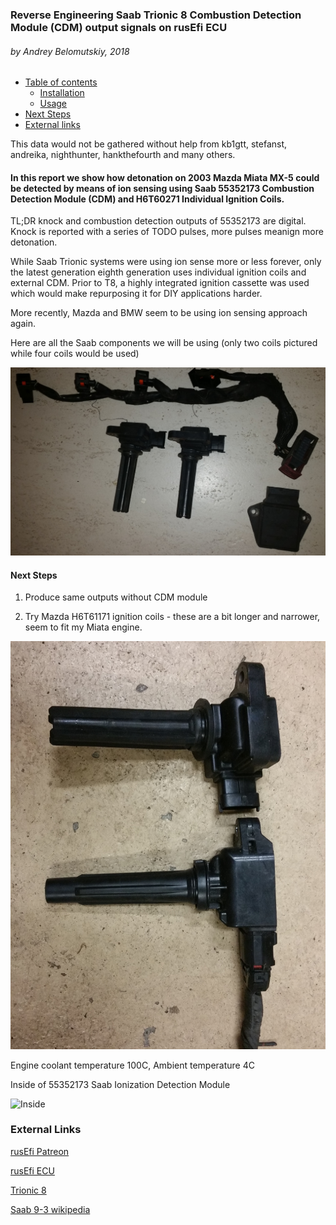 ### Reverse Engineering Saab Trionic 8 Combustion Detection Module (CDM) output signals on rusEfi ECU

###### by Andrey Belomutskiy, 2018

* [Table of contents](#table-of-contents)
  * [Installation](#installation)
  * [Usage](#usage)
* [Next Steps](https://github.com/rusefi/rusefi_documentation/tree/master/misc/Saab_Trionic_8_Combustion%20Detection%20Module_on_Mazda_Miata_running_rusEfi#next-steps)  
* [External links]()


This data would not be gathered without help from kb1gtt, stefanst, andreika, nighthunter, hankthefourth and many others.

#### In this report we show how detonation on 2003 Mazda Miata MX-5 could be detected by means of ion sensing using Saab 55352173 Combustion Detection Module (CDM) and H6T60271 Individual Ignition Coils.

TL;DR knock and combustion detection outputs of 55352173 are digital. Knock is reported with a series of TODO pulses, more pulses
meanign more detonation. 


While Saab Trionic systems were using ion sense more or less forever, only the latest generation eighth generation
uses individual ignition coils and external CDM. Prior to T8, a highly integrated ignition cassette was used which would
make repurposing it for DIY applications harder.    

More recently, Mazda and BMW seem to be using ion sensing approach again.

Here are all the Saab components we will be using (only two coils pictured while four coils would be used)

![parts](saab_2005_parts.jpg)


#### Next Steps

1) Produce same outputs without CDM module

2) Try Mazda H6T61171 ignition coils - these are a bit longer and narrower, seem to fit my Miata engine.

![Coils](H6T60271_and_H6T61171.jpg)

Engine coolant temperature 100C, Ambient temperature 4C


Inside of 55352173 Saab Ionization Detection Module

![Inside](Ionization_Detection_Module_55352173.png)

### External Links

[rusEfi Patreon](https://www.patreon.com/rusefi)

[rusEfi ECU](https://www.rusefi.com/)

[Trionic 8](https://en.wikipedia.org/wiki/Trionic_8)

[Saab 9-3 wikipedia](https://en.wikipedia.org/wiki/Saab_9-3#Second_generation_(2003%E2%80%932014)) 